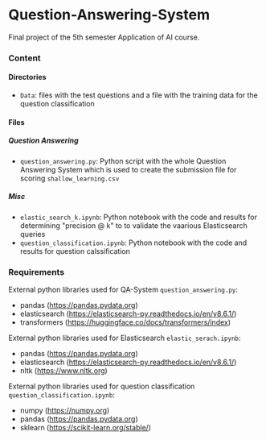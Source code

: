 # Question-Answering-System

Final project of the 5th semester Application of AI course.

### Content

#### Directories

- `Data`: files with the test questions and a file with the training data for the question classification

#### Files

##### Question Answering

- `question_answering.py`: Python script with the whole Question Answering System which is used to create the submission file for scoring `shallow_learning.csv`

##### Misc

- `elastic_search_k.ipynb`: Python notebook with the code and results for determining "precision @ k" to to validate the vaarious Elasticsearch queries
- `question_classification.ipynb`: Python notebook with the code and results for question calssification

### Requirements

External python libraries used for QA-System `question_answering.py`:

- pandas (https://pandas.pydata.org)
- elasticsearch (https://elasticsearch-py.readthedocs.io/en/v8.6.1/)
- transformers (https://huggingface.co/docs/transformers/index)

External python libraries used for Elasticsearch `elastic_serach.ipynb`:

- pandas (https://pandas.pydata.org)
- elasticsearch (https://elasticsearch-py.readthedocs.io/en/v8.6.1/)
- nltk (https://www.nltk.org)

External python libraries used for question classification `question_classification.ipynb`:

- numpy (https://numpy.org)
- pandas (https://pandas.pydata.org)
- sklearn (https://scikit-learn.org/stable/)
